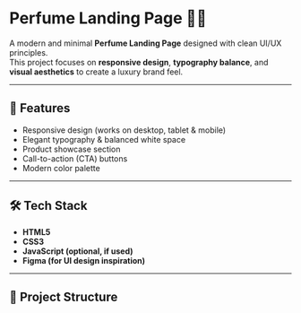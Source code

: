# Perfume Landing Page 🌸✨  

A modern and minimal **Perfume Landing Page** designed with clean UI/UX principles.  
This project focuses on **responsive design**, **typography balance**, and **visual aesthetics** to create a luxury brand feel.  

---

## 🚀 Features  
- Responsive design (works on desktop, tablet & mobile)  
- Elegant typography & balanced white space  
- Product showcase section  
- Call-to-action (CTA) buttons  
- Modern color palette  

---

## 🛠️ Tech Stack  
- **HTML5**  
- **CSS3**  
- **JavaScript (optional, if used)**  
- **Figma (for UI design inspiration)**  

---


## 📂 Project Structure  
